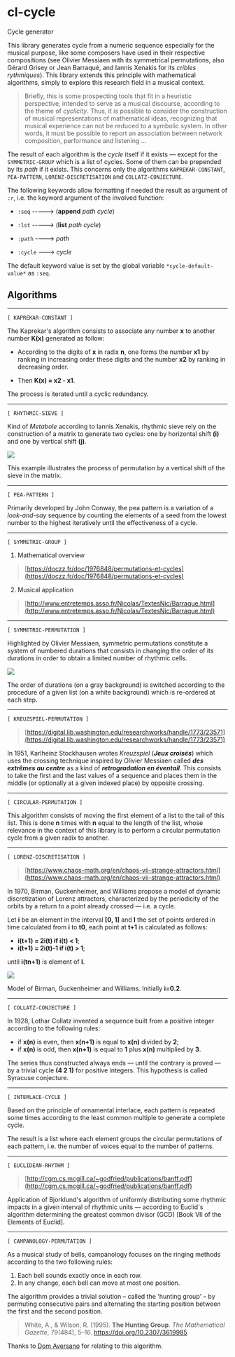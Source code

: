 # cl-cycle

Cycle generator

This library generates cycle from a numeric sequence especially for the musical purpose, like some composers have used in their respective compositions (see Olivier Messiaen with its symmetrical permutations, also Gérard Grisey or Jean Barraqué, and Iannis Xenakis for its _cribles rythmiques_).
This library extends this principle with mathematical algorithms, simply to explore this research field in a musical context.

> Briefly, this is some prospecting tools that fit in a heuristic perspective, intended to serve as a musical discourse, according to the theme of _cyclicity_.
Thus, it is possible to consider the construction of musical representations of mathematical ideas, recognizing that musical experience can not be reduced to a symbolic system.
In other words, it must be possible to report an association between network composition, performance and listening ...


The result of each algorithm is the _cycle_ itself if it exists –– except for the `SYMMETRIC-GROUP` which is a list of cycles. Some of them can be prepended by its _path_ if it exists. This concerns only the algorithms `KAPREKAR-CONSTANT`, `PEA-PATTERN`, `LORENZ-DISCRETISATION` and `COLLATZ-CONJECTURE`.

The following keywords allow formatting if needed the result as argument of `:r`, i.e. the  keyword argument of the involved function:

- `:seq`   -----> (__append__ _path_ _cycle_)

-  `:lst`   -----> (__list__ _path_ _cycle_)

-  `:path`  ----> _path_

-  `:cycle` ---> _cycle_

The default keyword value is set by the global variable `*cycle-default-value*` as `:seq`.
## Algorithms

- - - -

`[ KAPREKAR-CONSTANT ]`

The Kaprekar's algorithm consists to associate any number __x__ to another number __K(x)__ generated as follow:

- According to the digits of __x__ in radix __n__, one forms the number __x1__ by ranking in increasing order these digits and the number __x2__ by ranking in decreasing order.

- Then __K(x) = x2 - x1__.

The process is iterated until a cyclic redundancy.

- - - -

`[ RHYTHMIC-SIEVE ]`

Kind of _Metabole_ according to Iannis Xenakis, rhythmic sieve rely on the construction of a matrix to generate two cycles: one by horizontal shift __(i)__ and one by vertical shift __(j)__.

![](img/img2.png)

This example illustrates the process of permutation by a vertical shift of the sieve in the matrix.

- - - -

`[ PEA-PATTERN ]`

Primarily developed by John Conway, the pea pattern is a variation of a _look-and-say_ sequence by counting the elements of a seed from the lowest number to the highest iteratively until the effectiveness of a cycle.

- - - -

`[ SYMMETRIC-GROUP ]`

1. Mathematical overview
>[https://doczz.fr/doc/1976848/permutations-et-cycles](https://doczz.fr/doc/1976848/permutations-et-cycles)

2. Musical application
>[http://www.entretemps.asso.fr/Nicolas/TextesNic/Barraque.html](http://www.entretemps.asso.fr/Nicolas/TextesNic/Barraque.html)

- - - -

`[ SYMMETRIC-PERMUTATION ]`

Highlighted by Olivier Messiaen, symmetric permutations constitute a system of numbered durations that consists in changing the order of its durations in order to obtain a limited number of rhythmic cells.

![](img/img1.png)

The order of durations (on a gray background) is switched according to the procedure of a given list (on a white background) which is re-ordered at each step.

- - - -

`[ KREUZSPIEL-PERMUTATION ]`

>[https://digital.lib.washington.edu/researchworks/handle/1773/23571](https://digital.lib.washington.edu/researchworks/handle/1773/23571)

In 1951, Karlheinz Stockhausen wrotes _Kreuzspiel_ (***Jeux croisés***) which uses the crossing technique inspired by Olivier Messiaen called ***des extrêmes au centre*** as a kind of ***retrogradation en éventail***. This consists to take the first and the last values of a sequence and places them in the middle (or optionally at a given indexed place) by opposite crossing.

- - - -

`[ CIRCULAR-PERMUTATION ]`

This algorithm consists of moving the first element of a list to the tail of this list. This is done __n__ times with __n__ equal to the length of the list, whose relevance in the context of this library is to perform a circular permutation cycle from a given radix to another.

- - - -

`[ LORENZ-DISCRETISATION ]`

>[https://www.chaos-math.org/en/chaos-vii-strange-attractors.html](https://www.chaos-math.org/en/chaos-vii-strange-attractors.html)

In 1970, Birman, Guckenheimer, and Williams propose a model of dynamic discretization of Lorenz attractors, characterized by the periodicity of the orbits by a return to a point already crossed –– i.e. a cycle.

Let __i__ be an element in the interval __[0, 1]__ and __I__ the set of points ordered in time calculated from __i__ to __t0__, each point at __t+1__ is calculated as follows:

- __i(t+1) = 2i(t) if i(t) < 1__;
- __i(t+1) = 2i(t)-1 if i(t) > 1__;

until __i(tn+1)__ is element of __I__.

![](img/img3.png)

Model of Birman, Guckenheimer and Williams. Initially __i=0.2__.

- - - -

`[ COLLATZ-CONJECTURE ]`

In 1928, Lothar Collatz invented a sequence built from a positive integer according to the following rules:

- if __x(n)__ is even, then __x(n+1)__ is equal to __x(n)__ divided by __2__;
- if __x(n)__ is odd, then __x(n+1)__ is equal to __1__ plus __x(n)__ multiplied by __3__.

The series thus constructed always ends –– until the contrary is proved –– by a trivial cycle __(4 2 1)__ for positive integers. This hypothesis is called Syracuse conjecture.

- - - -

`[ INTERLACE-CYCLE ]`

Based on the principle of ornamental interlace, each pattern is repeated some times according to the least common multiple to generate a complete cycle.

The result is a list where each element groups the circular permutations of each pattern, i.e. the number of voices equal to the number of patterns.

- - - -

`[ EUCLIDEAN-RHYTHM ]`

>[http://cgm.cs.mcgill.ca/~godfried/publications/banff.pdf](http://cgm.cs.mcgill.ca/~godfried/publications/banff.pdf)

Application of Bjorklund's algorithm of uniformly distributing some rhythmic impacts in a given interval of rhythmic units –– according to Euclid's algorithm determining the greatest common divisor (GCD) [Book VII of the Elements of Euclid].

- - - -

`[ CAMPANOLOGY-PERMUTATION ]`

As a musical study of bells, campanology focuses on the ringing methods according to the two following rules:

1. Each bell sounds exactly once in each row.
2. In any change, each bell can move at most one position.

The algorithm provides a trivial solution – called the 'hunting group' – by permuting consecutive pairs and alternating the starting position between the first and the second position.

> White, A., & Wilson, R. (1995). **The Hunting Group**. *The Mathematical Gazette*, 79(484), 5–16. https://doi.org/10.2307/3619985

Thanks to [Dom Aversano](https://www.domaversano.com/) for relating to this algorithm.
